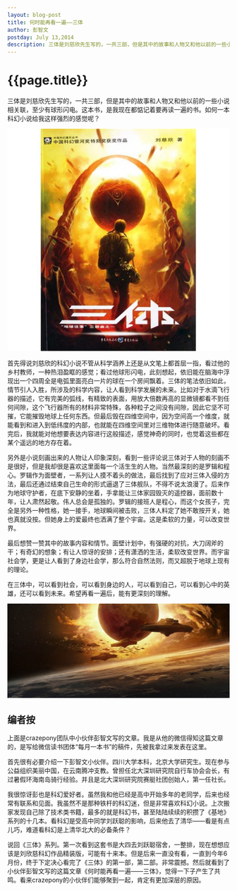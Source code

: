 ```yaml
---
layout: blog-post
title: 何时能再看一遍——三体
author: 彭智文
postday: July 13,2014
description: 三体是刘慈欣先生写的，一共三部，但是其中的故事和人物又和他以前的一些小说相关联，至少有球形闪电。这本书，是我现在都惦记着要再读一遍的书。如何一本科幻小说给我这样强烈的感觉呢？
---
```

# {{page.title}}

三体是刘慈欣先生写的，一共三部，但是其中的故事和人物又和他以前的一些小说相关联，至少有球形闪电。这本书，是我现在都惦记着要再读一遍的书。如何一本科幻小说给我这样强烈的感觉呢？

![](/assets/img/three-body.jpg)

首先得说刘慈欣的科幻小说不管从科学涵养上还是从文笔上都首屈一指，看过他的乡村教师，一种热泪盈眶的感觉；看过他球形闪电，此刻想起，依旧能在脑海中浮现出一个四周全是电弧里面亮白一片的球在一个房间飘着。三体的笔法依旧如此，情节引人入胜，所涉及的科学内容，让人看到科学发展的未来。比如对于水滴飞行器的描述，它有完美的弧线，有精致的表面，用放大倍数再高的显微镜都看不到任何间隙，这个飞行器所有的材料非常特殊，各种粒子之间没有间隙，因此它坚不可摧，它能摧毁地球上任何东西。但最后毁在四维空间中，因为空间高一个维度，就能看到和进入到低纬度的内部，也就能在四维空间里对三维物体进行随意破坏。看完后，我就能对他想要表达内容进行这般描述，感觉神奇的同时，也觉着这些都在某个遥远的地方存在着。

另外是小说刻画出来的人物让人印象深刻，看到一些评论说三体对于人物的刻画不是很好，但是我却很是喜欢这里面每一个活生生的人物。当然最深刻的是罗辑和程心。罗辑作为面壁者，一系列让人摸不着头的做法，最后找到了应对三体入侵的方法，最后还通过结束自己生命的形式逼退了三体舰队，不得不说太浪漫了。后来作为地球守护者，在底下安静的坐着，手拿能让三体家园毁灭的遥控器，面前数十年，让人肃然起敬。伟人总会是孤独的。罗辑的接班人是程心，而这个女孩子，完全是另外一种性格，她一接手，地球瞬间被击败，三体人料定了她不敢按开关，她也真就没按。但她身上的爱最终也洒满了整个宇宙。这是柔软的力量，可以改变世界。

最后想赞一赞其中的故事内容和情节。面壁计划中，有强硬的对抗，大刀阔斧的干；有奇幻的想象；有让人惊讶的安排；还有潇洒的生活，柔软改变世界。而宇宙社会学，更是让人看到了身边社会学，那么符合自然法则，而又超脱于地球上现有的理论。

在三体中，可以看到社会，可以看到身边的人，可以看到自己，可以看到心中的英雄，还可以看到未来。希望再看一遍后，能有更深刻的理解。

![](/assets/img/three-body-2.jpg)

## 编者按
上面是crazepony团队中小伙伴彭智文写的文章。我是从他的微信得知这篇文章的，是写给微信读书团体“每月一本书”的稿件，先被我拿过来发表在这里。

首先很有必要介绍一下彭智文小伙伴。四川大学本科，北京大学研究生。现在参与公益组织美丽中国，在云南腾冲支教。曾担任北大深圳研究院自行车协会会长，有过暑假环海南岛骑行经验。并且是北大深圳研究院赛艇社团创始人，第一任社长。

我很惊讶彭也是科幻爱好者。虽然我和他已经是高中开始多年的老同学，后来也经常有联系和见面。我虽然不是那种铁杆的科幻迷，但是非常喜欢科幻小说。上次搬家发现自己除了技术类书籍，最多的就是科幻书，甚至陆陆续续的积攒了《基地》系列的十几本。看科幻是受高中同学刘跃聪的影响，后来他去了清华——看是有点儿巧，难道看科幻是上清华北大的必备条件？

说回《三体》系列。第一次看到这套书是大四去刘跃聪宿舍，一整排，现在想想应该是刘欣慈科幻作品精装版，可能有十来本。但是后来一直没有看，一直到今年6月份，终于下定决心看完了《三体》的第一部，第二部。非常震撼。然后就看到了小伙伴彭智文写的这篇文章《何时能再看一遍——三体》，觉得一下子产生了共鸣。看来crazepony的小伙伴们能够聚到一起，肯定有更加深层的原因。

